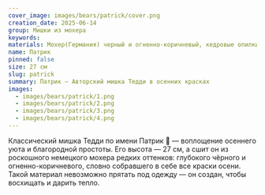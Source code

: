 ```yaml
---
cover_image: images/bears/patrick/cover.png
creation_date: 2025-06-14
group: Мишки из мохера
keywords: 
materials: Мохер(Германия) черный и огненно-коричневый, кедровые опилки, кедровая шерсть, минеральный гранулят,стеклянные глаза
name: Патрик
pinned: false
size: 27 см
slug: patrick
summary: Патрик – Авторский мишка Тедди в осенних красках
images:
  - images/bears/patrick/1.png
  - images/bears/patrick/2.png
  - images/bears/patrick/3.png
  - images/bears/patrick/4.png
---
```

Классический мишка Тедди по имени Патрик 🐻 — воплощение осеннего уюта и благородной простоты. Его высота — 27 см, а сшит он из роскошного немецкого мохера редких оттенков: глубокого чёрного и огненно-коричневого, словно собравшего в себе все краски осени. Такой материал невозможно прятать под одежду — он создан, чтобы восхищать и дарить тепло.